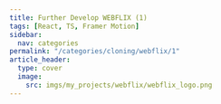 ```yaml
---
title: Further Develop WEBFLIX (1)
tags: [React, TS, Framer Motion]
sidebar:
  nav: categories
permalink: "/categories/cloning/webflix/1"
article_header:
  type: cover
  image:
    src: imgs/my_projects/webflix/webflix_logo.png
---
```

